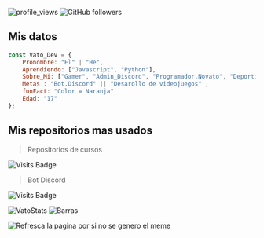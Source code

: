 
![profile_views](https://komarev.com/ghpvc/?username=ElVatoEste)
![GitHub followers](https://img.shields.io/github/followers/ElVatoEste?label=Follow&style=social)

## Mis datos
```javascript
const Vato_Dev = {
    Pronombre: "El" | "He",
    Aprendiendo: ["Javascript", "Python"],
    Sobre_Mi: ["Gamer", "Admin_Discord", "Programador.Novato", "Deportista"],
    Metas : "Bot.Discord" || "Desarollo de videojuegos" ,
    funFact: "Color = Naranja"
    Edad: "17"
};
```
## Mis repositorios mas usados

> Repositorios de cursos

![Visits Badge](https://badges.pufler.dev/visits/ElVatoEste/Repositorios)
> Bot Discord

![Visits Badge](https://badges.pufler.dev/visits/ElVatoEste/Aikko-bot)

![VatoStats](https://github-readme-stats.vercel.app/api?username=ElVatoEste&show_icons=true&hide=contribs,prs&cache_seconds=86400&theme=darcula)
![Barras](https://github-readme-stats.vercel.app/api/top-langs/?username=ElVatoEste)

<img src='https://random-memer.herokuapp.com/' title="Meme" alt="Refresca la pagina por si no se genero el meme">

